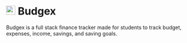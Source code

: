 # <img src="https://raw.githubusercontent.com/Tarikul-Islam-Anik/Animated-Fluent-Emojis/master/Emojis/Objects/Money%20Bag.png" alt="Money Bag" width="25" height="25" /> Budgex

Budgex is a full stack finance tracker made for students to track budget, expenses, income, savings, and saving goals.

